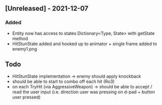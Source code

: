 ## [Unreleased] - 2021-12-07
### Added
- Entity now has access to states Dictionary<Type, State> with getState method
- HitStunState added and hooked up to animator + single frame added to enemy1.png

## Todo
- HitStunState implementation -> enemy should apply knockback
- should be able to start to combo off each hit (Ro3)
- on each TryHit (via AggressiveWeapon) -> should be able to accept / read the user
  input (i.e. direction user was pressing on d-pad + button user pressed)